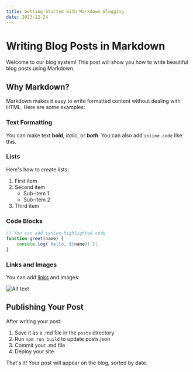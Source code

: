 ```yaml
---
title: Getting Started with Markdown Blogging
date: 2023-12-24
---
```


# Writing Blog Posts in Markdown

Welcome to our blog system! This post will show you how to write beautiful blog posts using Markdown.

## Why Markdown?

Markdown makes it easy to write formatted content without dealing with HTML. Here are some examples:

### Text Formatting

You can make text **bold**, *italic*, or ***both***. You can also add `inline code` like this.

### Lists

Here's how to create lists:

1. First item
2. Second item
   - Sub-item 1
   - Sub-item 2
3. Third item

### Code Blocks

```javascript
// You can add syntax-highlighted code
function greet(name) {
    console.log(`Hello, ${name}!`);
}
```

### Links and Images

You can add [links](https://hijingo.uk) and images:

![Alt text](image-url.jpg)

## Publishing Your Post

After writing your post:

1. Save it as a .md file in the `posts` directory
2. Run `npm run build` to update posts.json
3. Commit your .md file
4. Deploy your site

That's it! Your post will appear on the blog, sorted by date.
